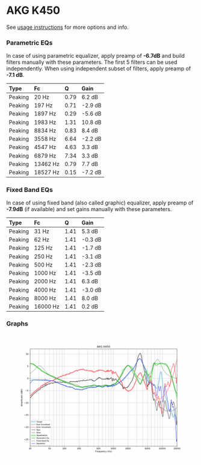# AKG K450
See [usage instructions](https://github.com/jaakkopasanen/AutoEq#usage) for more options and info.

### Parametric EQs
In case of using parametric equalizer, apply preamp of **-6.7dB** and build filters manually
with these parameters. The first 5 filters can be used independently.
When using independent subset of filters, apply preamp of **-7.1 dB**.

| Type    | Fc       |    Q | Gain    |
|:--------|:---------|:-----|:--------|
| Peaking | 20 Hz    | 0.79 | 6.2 dB  |
| Peaking | 197 Hz   | 0.71 | -2.9 dB |
| Peaking | 1897 Hz  | 0.29 | -5.6 dB |
| Peaking | 1983 Hz  | 1.31 | 10.8 dB |
| Peaking | 8834 Hz  | 0.83 | 8.4 dB  |
| Peaking | 3558 Hz  | 6.64 | -2.2 dB |
| Peaking | 4547 Hz  | 4.63 | 3.3 dB  |
| Peaking | 6879 Hz  | 7.34 | 3.3 dB  |
| Peaking | 13462 Hz | 0.79 | 7.7 dB  |
| Peaking | 18527 Hz | 0.15 | -7.2 dB |

### Fixed Band EQs
In case of using fixed band (also called graphic) equalizer, apply preamp of **-7.9dB**
(if available) and set gains manually with these parameters.

| Type    | Fc       |    Q | Gain    |
|:--------|:---------|:-----|:--------|
| Peaking | 31 Hz    | 1.41 | 5.3 dB  |
| Peaking | 62 Hz    | 1.41 | -0.3 dB |
| Peaking | 125 Hz   | 1.41 | -1.7 dB |
| Peaking | 250 Hz   | 1.41 | -3.1 dB |
| Peaking | 500 Hz   | 1.41 | -2.3 dB |
| Peaking | 1000 Hz  | 1.41 | -3.5 dB |
| Peaking | 2000 Hz  | 1.41 | 6.3 dB  |
| Peaking | 4000 Hz  | 1.41 | -3.0 dB |
| Peaking | 8000 Hz  | 1.41 | 8.0 dB  |
| Peaking | 16000 Hz | 1.41 | 0.2 dB  |

### Graphs
![](./AKG%20K450.png)